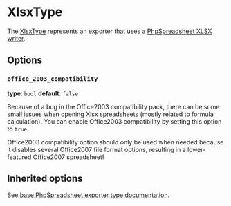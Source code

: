 # XlsxType

The [XlsxType](../../src/Exporter/Type/XlsxType.php) represents an exporter that uses a [PhpSpreadsheet XLSX writer](https://github.com/PHPOffice/PhpSpreadsheet/blob/master/src/PhpSpreadsheet/Writer/Xlsx.php).

## Options

### `office_2003_compatibility`

**type**: `bool` **default**: `false`

Because of a bug in the Office2003 compatibility pack, there can be some small issues when opening 
Xlsx spreadsheets (mostly related to formula calculation). You can enable Office2003 compatibility by setting this option to `true`.

Office2003 compatibility option should only be used when needed because it disables several Office2007 file format options, 
resulting in a lower-featured Office2007 spreadsheet!

## Inherited options

See [base PhpSpreadsheet exporter type documentation](/reference/exporting/#phpspreadsheettype).
